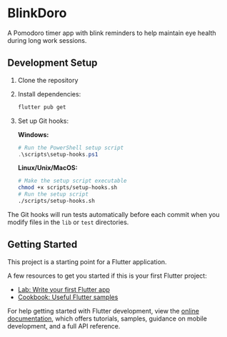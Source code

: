 # BlinkDoro

A Pomodoro timer app with blink reminders to help maintain eye health during long work sessions.

## Development Setup

1. Clone the repository
2. Install dependencies:
   ```bash
   flutter pub get
   ```
3. Set up Git hooks:

   **Windows:**
   ```powershell
   # Run the PowerShell setup script
   .\scripts\setup-hooks.ps1
   ```

   **Linux/Unix/MacOS:**
   ```bash
   # Make the setup script executable
   chmod +x scripts/setup-hooks.sh
   # Run the setup script
   ./scripts/setup-hooks.sh
   ```

The Git hooks will run tests automatically before each commit when you modify files in the `lib` or `test` directories.

## Getting Started

This project is a starting point for a Flutter application.

A few resources to get you started if this is your first Flutter project:

- [Lab: Write your first Flutter app](https://docs.flutter.dev/get-started/codelab)
- [Cookbook: Useful Flutter samples](https://docs.flutter.dev/cookbook)

For help getting started with Flutter development, view the
[online documentation](https://docs.flutter.dev/), which offers tutorials,
samples, guidance on mobile development, and a full API reference.
